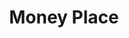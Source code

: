 ---
title: Money Place
slug: money-place
updated-on: '2024-05-30T13:44:31.749Z'
created-on: '2024-05-30T13:41:46.671Z'
published-on: '2024-05-30T13:54:32.469Z'
f_city-state-2:
- cms/city/fyffe-al.md
- cms/city/vandalia-il.md
- cms/city/vernon-il.md
- cms/city/frankfort-il.md
- cms/city/marion-il.md
- cms/city/paris-il.md
- cms/city/amarillo-tx.md
- cms/city/odessa-tx.md
- cms/city/midvale-ut.md
- cms/city/sandy-ut.md
- cms/city/lake-city-ut.md
f_locations:
- cms/payday-loan/money-place-21680.md
- cms/payday-loan/money-place-21681.md
- cms/payday-loan/money-place-21682.md
- cms/payday-loan/money-place-21683.md
- cms/payday-loan/money-place-21684.md
- cms/payday-loan/money-place-21685.md
- cms/payday-loan/money-place-21686.md
- cms/payday-loan/money-place-21687.md
- cms/payday-loan/money-place-21688.md
- cms/payday-loan/money-place-21689.md
- cms/payday-loan/money-place-21690.md
- cms/payday-loan/money-place-21691.md
- cms/payday-loan/money-place-21692.md
f_states:
- cms/state/alabama.md
- cms/state/illinois.md
- cms/state/texas.md
- cms/state/utah.md
layout: '[company].html'
tags: company
---